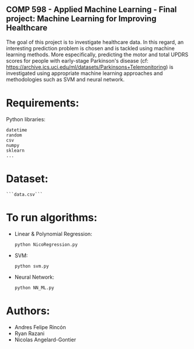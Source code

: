 ## COMP 598 - Applied Machine Learning - Final project: Machine Learning for Improving Healthcare

The goal of this project is to investigate healthcare data. In this regard, an interesting prediction problem is chosen and is tackled using machine learning methods. More especifically, predicting the motor and total UPDRS scores for people with early-stage Parkinson's disease (cf: https://archive.ics.uci.edu/ml/datasets/Parkinsons+Telemonitoring) is investigated using appropriate machine learning approaches and methodologies such as SVM and neural network.


# Requirements:

Python libraries:

	datetime
	random
    csv
    numpy
    sklearn
    ...


# Dataset:

    ```data.csv```

# To run algorithms:

 - Linear & Polynomial Regression:

    ```python NicoRegression.py```

 - SVM:

    ```python svm.py```


 - Neural Network:

    ```python NN_ML.py```



# Authors:
 - Andres Felipe Rincón
 - Ryan Razani
 - Nicolas Angelard-Gontier

